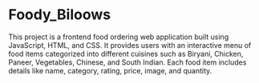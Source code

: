 # Foody_Biloows
This project is a frontend food ordering web application built using JavaScript, HTML, and CSS. It provides users with an interactive menu of food items categorized into different cuisines such as Biryani, Chicken, Paneer, Vegetables, Chinese, and South Indian. Each food item includes details like name, category, rating, price, image, and quantity.
